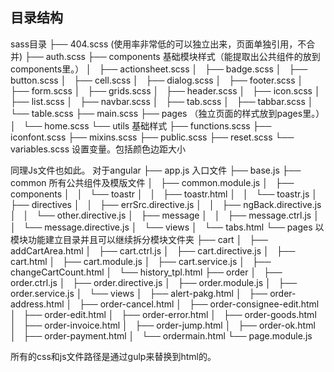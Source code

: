## 目录结构
sass目录
├── 404.scss (使用率非常低的可以独立出来，页面单独引用，不合并)
├── auth.scss
├── components 基础模块样式（能提取出公共组件的放到components里。）
│   ├── actionsheet.scss
│   ├── badge.scss
│   ├── button.scss
│   ├── cell.scss
│   ├── dialog.scss
│   ├── footer.scss
│   ├── form.scss
│   ├── grids.scss
│   ├── header.scss
│   ├── icon.scss
│   ├── list.scss
│   ├── navbar.scss
│   ├── tab.scss
│   ├── tabbar.scss
│   └── table.scss
├── main.scss
├── pages （独立页面的样式放到pages里。）
│   └── home.scss
└── utils 基础样式
    ├── functions.scss
    ├── iconfont.scss
    ├── mixins.scss
    ├── public.scss
    ├── reset.scss
    └── variables.scss  设置变量。包括颜色边距大小

同理Js文件也如此。
对于angular
├── app.js  入口文件
├── base.js
├── common 所有公共组件及模版文件
│   ├── common.module.js
│   ├── components
│   │   └── toastr
│   │       ├── toastr.html
│   │       └── toastr.js
│   ├── directives
│   │   ├── errSrc.directive.js
│   │   ├── ngBack.directive.js
│   │   └── other.directive.js
│   ├── message
│   │   ├── message.ctrl.js
│   │   └── message.directive.js
│   └── views
│       └── tabs.html
└── pages  以模块功能建立目录并且可以继续拆分模块文件夹
    ├── cart
    │   ├── addCartArea.html
    │   ├── cart.ctrl.js
    │   ├── cart.directive.js
    │   ├── cart.html
    │   ├── cart.module.js
    │   ├── cart.service.js
    │   ├── changeCartCount.html
    │   └── history_tpl.html
    ├── order
    │   ├── order.ctrl.js
    │   ├── order.directive.js
    │   ├── order.module.js
    │   ├── order.service.js
    │   └── views
    │       ├── alert-pakg.html
    │       ├── order-address.html
    │       ├── order-cancel.html
    │       ├── order-consignee-edit.html
    │       ├── order-edit.html
    │       ├── order-error.html
    │       ├── order-goods.html
    │       ├── order-invoice.html
    │       ├── order-jump.html
    │       ├── order-ok.html
    │       ├── order-payment.html
    │       └── ordermain.html
    └── page.module.js


所有的css和js文件路径是通过gulp来替换到html的。